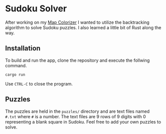 # Sudoku Solver
After working on my [Map Colorizer](https://technologeli.github.io/map-colorizer)
I wanted to utilize the backtracking algorithm to solve Sudoku puzzles.
I also learned a little bit of Rust along the way.

## Installation
To build and run the app, clone the repository and execute the follwing command.
```
cargo run
```

Use `CTRL-C` to close the program.

## Puzzles
The puzzles are held in the `puzzles/` directory and are text files named `#.txt`
where `#` is a number. The text files are 9 rows of 9 digits with 0 representing
a blank square in Sudoku. Feel free to add your own puzzles to solve.

